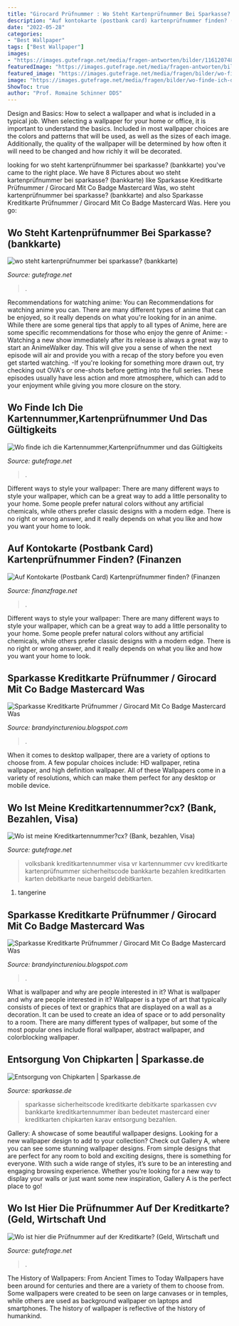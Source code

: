 ```yaml
---
title: "Girocard Prüfnummer : Wo Steht Kartenprüfnummer Bei Sparkasse? (bankkarte)"
description: "Auf kontokarte (postbank card) kartenprüfnummer finden? (finanzen"
date: "2022-05-28"
categories:
- "Best Wallpaper"
tags: ["Best Wallpaper"]
images:
- "https://images.gutefrage.net/media/fragen-antworten/bilder/116120748/0_big.jpg?v=1392843228000"
featuredImage: "https://images.gutefrage.net/media/fragen-antworten/bilder/116120748/0_big.jpg?v=1392843228000"
featured_image: "https://images.gutefrage.net/media/fragen/bilder/wo-finde-ich-die-kartennummerkartenpruefnummer-und-das-gueltigkeits-datum/0_big.png?v=1562754158000"
image: "https://images.gutefrage.net/media/fragen/bilder/wo-finde-ich-die-kartennummerkartenpruefnummer-und-das-gueltigkeits-datum/0_big.png?v=1562754158000"
ShowToc: true
author: "Prof. Romaine Schinner DDS"
---
```



Design and Basics: How to select a wallpaper and what is included in a typical job.
When selecting a wallpaper for your home or office, it is important to understand the basics. Included in most wallpaper choices are the colors and patterns that will be used, as well as the sizes of each image. Additionally, the quality of the wallpaper will be determined by how often it will need to be changed and how richly it will be decorated.

	

		
looking for wo steht kartenprüfnummer bei sparkasse? (bankkarte) you've came to the right place. We have 8 Pictures about wo steht kartenprüfnummer bei sparkasse? (bankkarte) like Sparkasse Kreditkarte Prüfnummer / Girocard Mit Co Badge Mastercard Was, wo steht kartenprüfnummer bei sparkasse? (bankkarte) and also Sparkasse Kreditkarte Prüfnummer / Girocard Mit Co Badge Mastercard Was. Here you go:
		
    
## Wo Steht Kartenprüfnummer Bei Sparkasse? (bankkarte)

<img loading=lazy src="https://images.gutefrage.net/media/fragen/bilder/wo-steht-kartenpruefnummer-bei-sparkasse/0_big.jpg?v=1564662138385" onerror="this.onerror=null;this.src='https://tse3.mm.bing.net/th?id=OIP.SG8YpOB0kU0JT0he2C49fQAAAA&amp;pid=15.1';" alt="wo steht kartenprüfnummer bei sparkasse? (bankkarte)">

_Source: gutefrage.net_

>. 

	

Recommendations for watching anime: You can
Recommendations for watching anime you can. There are many different types of anime that can be enjoyed, so it really depends on what you're looking for in an anime. While there are some general tips that apply to all types of Anime, here are some specific recommendations for those who enjoy the genre of Anime: 
-Watching a new show immediately after its release is always a great way to start an AnimeWalker day. This will give you a sense of when the next episode will air and provide you with a recap of the story before you even get started watching. 
-If you're looking for something more drawn out, try checking out OVA's or one-shots before getting into the full series. These episodes usually have less action and more atmosphere, which can add to your enjoyment while giving you more closure on the story.

    
## Wo Finde Ich Die Kartennummer,Kartenprüfnummer Und Das Gültigkeits

<img loading=lazy src="https://images.gutefrage.net/media/fragen/bilder/wo-finde-ich-die-kartennummerkartenpruefnummer-und-das-gueltigkeits-datum/0_big.png?v=1562754158000" onerror="this.onerror=null;this.src='https://tse4.mm.bing.net/th?id=OIP.Wj6E5Lc0Ol9dGkwJbYgHdwHaEq&amp;pid=15.1';" alt="Wo finde ich die Kartennummer,Kartenprüfnummer und das Gültigkeits">

_Source: gutefrage.net_

>. 

	

Different ways to style your wallpaper:
There are many different ways to style your wallpaper, which can be a great way to add a little personality to your home. Some people prefer natural colors without any artificial chemicals, while others prefer classic designs with a modern edge. There is no right or wrong answer, and it really depends on what you like and how you want your home to look.

    
## Auf Kontokarte (Postbank Card) Kartenprüfnummer Finden? (Finanzen

<img loading=lazy src="https://images.gutefrage.net/media/fragen-antworten/bilder/116120748/0_big.jpg?v=1392843228000" onerror="this.onerror=null;this.src='https://tse1.mm.bing.net/th?id=OIP.6sSluRqDT7cdw67Y3hJHxAAAAA&amp;pid=15.1';" alt="Auf Kontokarte (Postbank Card) Kartenprüfnummer finden? (Finanzen">

_Source: finanzfrage.net_

>. 

	

Different ways to style your wallpaper:
There are many different ways to style your wallpaper, which can be a great way to add a little personality to your home. Some people prefer natural colors without any artificial chemicals, while others prefer classic designs with a modern edge. There is no right or wrong answer, and it really depends on what you like and how you want your home to look.

    
## Sparkasse Kreditkarte Prüfnummer / Girocard Mit Co Badge Mastercard Was

<img loading=lazy src="https://cdn.prod.www.spiegel.de/images/10923f58-0001-0004-0000-000000033355_w948_r1.77_fpx31.8_fpy54.96.jpg" onerror="this.onerror=null;this.src='https://tse4.mm.bing.net/th?id=OIP.dIlkuT9GFur1srSIWCi0egHaEM&amp;pid=15.1';" alt="Sparkasse Kreditkarte Prüfnummer / Girocard Mit Co Badge Mastercard Was">

_Source: brandyinctureniou.blogspot.com_

>. 

	

When it comes to desktop wallpaper, there are a variety of options to choose from. A few popular choices include: HD wallpaper, retina wallpaper, and high definition wallpaper. All of these Wallpapers come in a variety of resolutions, which can make them perfect for any desktop or mobile device. 

    
## Wo Ist Meine Kreditkartennummer?cx? (Bank, Bezahlen, Visa)

<img loading=lazy src="https://images.gutefrage.net/media/fragen/bilder/wo-ist-meine-kreditkartennummercx/0_original.jpg?v=1461235720000" onerror="this.onerror=null;this.src='https://tse3.mm.bing.net/th?id=OIP.IPuRa42CrHSbwfkqlrAlWwHaEo&amp;pid=15.1';" alt="Wo ist meine Kreditkartennummer?cx? (Bank, bezahlen, Visa)">

_Source: gutefrage.net_

>volksbank kreditkartennummer visa vr kartennummer cvv kreditkarte kartenprüfnummer sicherheitscode bankkarte bezahlen kreditkarten karten debitkarte neue bargeld debitkarten. 

	

1. tangerine 

    
## Sparkasse Kreditkarte Prüfnummer / Girocard Mit Co Badge Mastercard Was

<img loading=lazy src="https://www.sparkasse.at/content/dam/at/spk-sgruppe/www_sparkasse_at/karten/einzelkarten/mastercard-gold-front.png" onerror="this.onerror=null;this.src='https://tse4.mm.bing.net/th?id=OIP.o_Aq41TOGGxQbpGY40hpygHaFV&amp;pid=15.1';" alt="Sparkasse Kreditkarte Prüfnummer / Girocard Mit Co Badge Mastercard Was">

_Source: brandyinctureniou.blogspot.com_

>. 

	

What is wallpaper and why are people interested in it?
What is wallpaper and why are people interested in it?
Wallpaper is a type of art that typically consists of pieces of text or graphics that are displayed on a wall as a decoration. It can be used to create an idea of space or to add personality to a room. There are many different types of wallpaper, but some of the most popular ones include floral wallpaper, abstract wallpaper, and colorblocking wallpaper.

    
## Entsorgung Von Chipkarten | Sparkasse.de

<img loading=lazy src="https://www.sparkasse.de/content/sparkasse/de/startseite/unsere-loesungen/privatkunden/karten/recycling/_jcr_content/center/columns/col1/text_and_image/image.img.png/1552652619078.png" onerror="this.onerror=null;this.src='https://tse2.mm.bing.net/th?id=OIP.jtI19k4V40SzQEUURdHy6wHaFu&amp;pid=15.1';" alt="Entsorgung von Chipkarten | Sparkasse.de">

_Source: sparkasse.de_

>sparkasse sicherheitscode kreditkarte debitkarte sparkassen cvv bankkarte kreditkartennummer iban bedeutet mastercard einer kreditkarten chipkarten karav entsorgung bezahlen. 

	

Gallery: A showcase of some beautiful wallpaper designs.
Looking for a new wallpaper design to add to your collection? Check out Gallery A, where you can see some stunning wallpaper designs. From simple designs that are perfect for any room to bold and exciting designs, there is something for everyone. With such a wide range of styles, it’s sure to be an interesting and engaging browsing experience. Whether you’re looking for a new way to display your walls or just want some new inspiration, Gallery A is the perfect place to go!





	
	
    
## Wo Ist Hier Die Prüfnummer Auf Der Kreditkarte? (Geld, Wirtschaft Und

<img loading=lazy src="https://images.gutefrage.net/media/fragen/bilder/wo-ist-hier-die-pruefnummer-auf-der-kreditkarte/0_original.png?v=1600951780000" onerror="this.onerror=null;this.src='https://tse2.mm.bing.net/th?id=OIP.rpADkeaRLmaKu-kTeTA2DwHaEU&amp;pid=15.1';" alt="Wo ist hier die Prüfnummer auf der Kreditkarte? (Geld, Wirtschaft und">

_Source: gutefrage.net_

>. 

	

The History of Wallpapers: From Ancient Times to Today
Wallpapers have been around for centuries and there are a variety of them to choose from. Some wallpapers were created to be seen on large canvases or in temples, while others are used as background wallpaper on laptops and smartphones. The history of wallpaper is reflective of the history of humankind.


